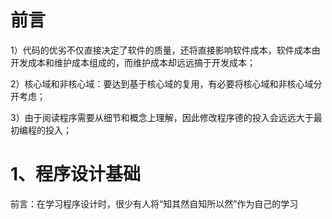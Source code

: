 # 前言

1）代码的优劣不仅直接决定了软件的质量，还将直接影响软件成本，软件成本由开发成本和维护成本组成的，而维护成本却远远搞于开发成本；

2）核心域和非核心域：要达到基于核心域的复用，有必要将核心域和非核心域分开考虑；

3）由于阅读程序需要从细节和概念上理解，因此修改程序德的投入会远远大于最初编程的投入；

# 1、程序设计基础

前言：在学习程序设计时，很少有人将“知其然自知所以然”作为自己的学习